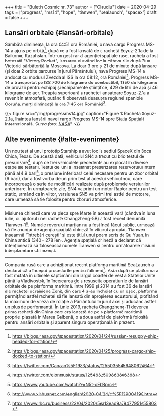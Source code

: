 +++
title = "Buletin Cosmic nr. 73"
author = ["Claudiu"]
date = 2020-04-29
tags = ["progress", "ms14", "hope", "tianwen", "sealaunch", "spacex"]
draft = false
+++

## Lansări orbitale {#lansări-orbitale}

Sâmbătă dimineața, la ora 04:51 ora României, o navă cargo Progress MS-14 a ajuns pe orbită[^fn:1], după ce a fost lansată de o rachetă Soyuz-2.1a de la Baikonur, Kazahstan. Într-un gest rar al agenției spațiale ruse, racheta a fost botezată "Victory Rocket", lansarea ei având loc la câteva zile după Ziua Victoriei sărbătorită la Moscova. La doar 3 ore și 21 de minute după lansare (și doar 2 orbite parcurse în jurul Pământului), nava Progress MS-14 a andocat cu modulul Zvezda al ISS la ora 08:12, ora României[^fn:2]. Progress MS-14 a transportat pe ISS 700 de kilograme de combustibil, 1350 de kilograme de provizii pentru echipaj și echipamente științifice, 429 de litri de apă și 46 kilograme de aer. Treapta superioară a rachetei lansatoare Soyuz-2.1a a revenit în atmosferă, putând fi observată deasupra regiunei spaniole Coruña, marți dimineață la ora 7:45 ora României[^fn:3].

{{< figure src="/img/progressms14.jpg" caption="Figure 1: Racheta Soyuz-2.1a, înaintea lansării navei cargo Progress MS-14 spre Stația Spațială Internațională. _Sursa foto: [NASA](https://twitter.com/Space%5FStation/status/1253810784439689216)_" >}}


## Alte evenimente {#alte-evenimente}

Un nou test al unui prototip Starship a avut loc la sediul SpaceX din Boca Chica, Texas. De acestă dată, vehiculul SN4 a trecut cu brio testul de presurizare[^fn:4], după ce trei vehiculele precedente au explodat în diverse etape ale testării. Testul de luni a însemnat presurizarea rezervorului intern până al 4.9 bari[^fn:5], o presiune inferioară celei necesare pentru un zbor orbital (6 bari), dar a fost vorba de un prim test al acestui vehicul nou, care incorporează o serie de modificări realizate după problemele versiunilor anterioare. În urmatoarele zile, SN4 va primi un motor Raptor pentru un test static, urmând ca în viitor, versiunea SN5 va primi trei astfel de motoare, care urmează să fie folosite pentru zboruri atmosferice.

---

Misiunea chineză care va pleca spre Marte în această vară (cândva în luna iulie, cu ajutorul unei rachete Changzheng-5B) a fost recent denumită Tianwen-1[^fn:6]. Numele roverului marțian nu a fost încă făcut public, urmează să fie anunțat de agenția spațială chineză în viitorul apropiat. Tianwen înseamnă “întrebări cerești” și este titlul unui poem scris de Qu Yuan, în China antică (340 – 278 îen). Agenția spațială chineză a declarat că intenționează să folosească numele Tianwen și pentru următoarele misiuni interplanetare chinezești.

---

Compania rusă care a achiziționat recent platforma maritimă SeaLaunch a declarat că a început procedurile pentru faliment[^fn:7]. Asta după ce platforma a fost mutată în ultimele săptămâni din largul coastei de vest a Statelor Unite până la Vladivostok, în încercarea de a resuscita operațiunile de lansări orbitale de pe platforma maritimă. Între 1999 și 2014  au fost 36 de lansări ale rachetei ucrainiene Zenit, din care 4 s-au încheiat cu un eșec, platforma permițând astfel rachetei să fie lansată din apropierea ecuatorului, profitând la maximum de viteza de rotație a Pământului în jurul axei și aducând astfel un plus de performanță. În iunie 2019, racheta Changzheng-11 devenea prima rachetă din China care era lansată de pe o platformă maritimă proprie, plasată în Marea Galbenă, o a doua astfel de platofrmă folosită pentru lansări orbitale și aparent singura operațională în prezent.

[^fn:1]: <https://blogs.nasa.gov/spacestation/2020/04/24/russian-resupply-ship-headed-for-station/>
[^fn:2]: <https://blogs.nasa.gov/spacestation/2020/04/25/progress-cargo-ship-docked-to-station/>
[^fn:3]: <https://twitter.com/Canaan%5F1983/status/1255035545648062464>
[^fn:4]: <https://twitter.com/elonmusk/status/1254632509863866368>
[^fn:5]: <https://www.youtube.com/watch?v=N5t-oEbBprc>
[^fn:6]: <http://www.xinhuanet.com/english/2020-04/24/c%5F139004198.htm>
[^fn:7]: <https://www.rbc.ru/business/23/04/2020/5ea13ead9a79477951e55803>
